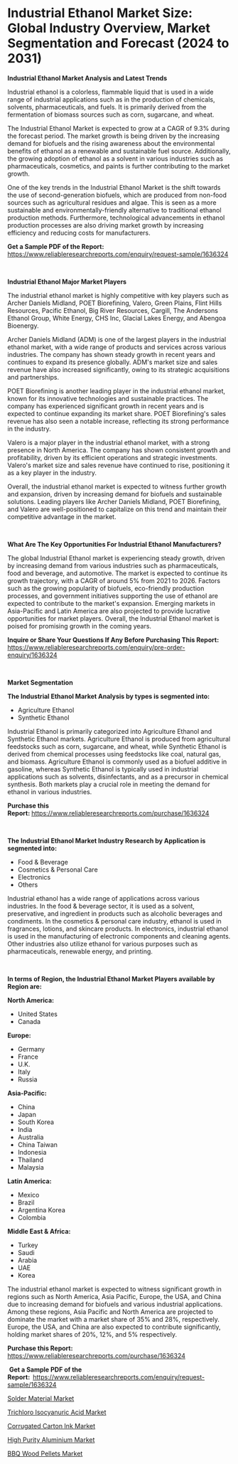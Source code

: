 <p><h1>Industrial Ethanol Market Size: Global Industry Overview, Market Segmentation and Forecast (2024 to 2031)</h1></p><p><strong>Industrial Ethanol Market Analysis and Latest Trends</strong></p>
<p><p>Industrial ethanol is a colorless, flammable liquid that is used in a wide range of industrial applications such as in the production of chemicals, solvents, pharmaceuticals, and fuels. It is primarily derived from the fermentation of biomass sources such as corn, sugarcane, and wheat.</p><p>The Industrial Ethanol Market is expected to grow at a CAGR of 9.3% during the forecast period. The market growth is being driven by the increasing demand for biofuels and the rising awareness about the environmental benefits of ethanol as a renewable and sustainable fuel source. Additionally, the growing adoption of ethanol as a solvent in various industries such as pharmaceuticals, cosmetics, and paints is further contributing to the market growth.</p><p>One of the key trends in the Industrial Ethanol Market is the shift towards the use of second-generation biofuels, which are produced from non-food sources such as agricultural residues and algae. This is seen as a more sustainable and environmentally-friendly alternative to traditional ethanol production methods. Furthermore, technological advancements in ethanol production processes are also driving market growth by increasing efficiency and reducing costs for manufacturers.</p></p>
<p><strong>Get a Sample PDF of the Report:&nbsp;</strong> <a href="https://www.reliableresearchreports.com/enquiry/request-sample/1636324">https://www.reliableresearchreports.com/enquiry/request-sample/1636324</a></p>
<p>&nbsp;</p>
<p><strong>Industrial Ethanol Major Market Players</strong></p>
<p><p>The industrial ethanol market is highly competitive with key players such as Archer Daniels Midland, POET Biorefining, Valero, Green Plains, Flint Hills Resources, Pacific Ethanol, Big River Resources, Cargill, The Andersons Ethanol Group, White Energy, CHS Inc, Glacial Lakes Energy, and Abengoa Bioenergy.</p><p>Archer Daniels Midland (ADM) is one of the largest players in the industrial ethanol market, with a wide range of products and services across various industries. The company has shown steady growth in recent years and continues to expand its presence globally. ADM's market size and sales revenue have also increased significantly, owing to its strategic acquisitions and partnerships.</p><p>POET Biorefining is another leading player in the industrial ethanol market, known for its innovative technologies and sustainable practices. The company has experienced significant growth in recent years and is expected to continue expanding its market share. POET Biorefining's sales revenue has also seen a notable increase, reflecting its strong performance in the industry.</p><p>Valero is a major player in the industrial ethanol market, with a strong presence in North America. The company has shown consistent growth and profitability, driven by its efficient operations and strategic investments. Valero's market size and sales revenue have continued to rise, positioning it as a key player in the industry.</p><p>Overall, the industrial ethanol market is expected to witness further growth and expansion, driven by increasing demand for biofuels and sustainable solutions. Leading players like Archer Daniels Midland, POET Biorefining, and Valero are well-positioned to capitalize on this trend and maintain their competitive advantage in the market.</p></p>
<p>&nbsp;</p>
<p><strong>What Are The Key Opportunities For Industrial Ethanol Manufacturers?</strong></p>
<p><p>The global Industrial Ethanol market is experiencing steady growth, driven by increasing demand from various industries such as pharmaceuticals, food and beverage, and automotive. The market is expected to continue its growth trajectory, with a CAGR of around 5% from 2021 to 2026. Factors such as the growing popularity of biofuels, eco-friendly production processes, and government initiatives supporting the use of ethanol are expected to contribute to the market's expansion. Emerging markets in Asia-Pacific and Latin America are also projected to provide lucrative opportunities for market players. Overall, the Industrial Ethanol market is poised for promising growth in the coming years.</p></p>
<p><strong>Inquire or Share Your Questions If Any Before Purchasing This Report:</strong> <a href="https://www.reliableresearchreports.com/enquiry/pre-order-enquiry/1636324">https://www.reliableresearchreports.com/enquiry/pre-order-enquiry/1636324</a></p>
<p>&nbsp;</p>
<p><strong>Market Segmentation</strong></p>
<p><strong>The Industrial Ethanol Market Analysis by types is segmented into:</strong></p>
<p><ul><li>Agriculture Ethanol</li><li>Synthetic Ethanol</li></ul></p>
<p><p>Industrial Ethanol is primarily categorized into Agriculture Ethanol and Synthetic Ethanol markets. Agriculture Ethanol is produced from agricultural feedstocks such as corn, sugarcane, and wheat, while Synthetic Ethanol is derived from chemical processes using feedstocks like coal, natural gas, and biomass. Agriculture Ethanol is commonly used as a biofuel additive in gasoline, whereas Synthetic Ethanol is typically used in industrial applications such as solvents, disinfectants, and as a precursor in chemical synthesis. Both markets play a crucial role in meeting the demand for ethanol in various industries.</p></p>
<p><strong>Purchase this Report:&nbsp;</strong><a href="https://www.reliableresearchreports.com/purchase/1636324">https://www.reliableresearchreports.com/purchase/1636324</a></p>
<p>&nbsp;</p>
<p><strong>The Industrial Ethanol Market Industry Research by Application is segmented into:</strong></p>
<p><ul><li>Food & Beverage</li><li>Cosmetics & Personal Care</li><li>Electronics</li><li>Others</li></ul></p>
<p><p>Industrial ethanol has a wide range of applications across various industries. In the food & beverage sector, it is used as a solvent, preservative, and ingredient in products such as alcoholic beverages and condiments. In the cosmetics & personal care industry, ethanol is used in fragrances, lotions, and skincare products. In electronics, industrial ethanol is used in the manufacturing of electronic components and cleaning agents. Other industries also utilize ethanol for various purposes such as pharmaceuticals, renewable energy, and printing.</p></p>
<p>&nbsp;</p>
<p><strong>In terms of Region, the Industrial Ethanol Market Players available by Region are:</strong></p>
<p>
    <p> <strong> North America: </strong>
        <ul>
            <li>United States</li>
            <li>Canada</li>
        </ul>
        </p> 
    <p> <strong> Europe: </strong>
        <ul>
            <li>Germany</li>
            <li>France</li>
            <li>U.K.</li>
            <li>Italy</li>
            <li>Russia</li>
        </ul>
        </p> 
    <p> <strong> Asia-Pacific: </strong>
        <ul>
            <li>China</li>
            <li>Japan</li>
            <li>South Korea</li>
            <li>India</li>
            <li>Australia</li>
            <li>China Taiwan</li>
            <li>Indonesia</li>
            <li>Thailand</li>
            <li>Malaysia</li>
        </ul>
        </p> 
    <p> <strong> Latin America: </strong>
        <ul>
            <li>Mexico</li>
            <li>Brazil</li>
            <li>Argentina Korea</li>
            <li>Colombia</li>
        </ul>
        </p> 
    <p> <strong> Middle East & Africa: </strong>
        <ul>
            <li>Turkey</li>
            <li>Saudi</li>
            <li>Arabia</li>
            <li>UAE</li>
            <li>Korea</li>
        </ul>
    </p>
    </p>
<p><p>The industrial ethanol market is expected to witness significant growth in regions such as North America, Asia Pacific, Europe, the USA, and China due to increasing demand for biofuels and various industrial applications. Among these regions, Asia Pacific and North America are projected to dominate the market with a market share of 35% and 28%, respectively. Europe, the USA, and China are also expected to contribute significantly, holding market shares of 20%, 12%, and 5% respectively.</p></p>
<p><strong>Purchase this Report: </strong><a href="https://www.reliableresearchreports.com/purchase/1636324">https://www.reliableresearchreports.com/purchase/1636324</a></p>
<p>&nbsp;<strong>Get a Sample PDF of the Report:&nbsp;&nbsp;</strong><a href="https://www.reliableresearchreports.com/enquiry/request-sample/1636324">https://www.reliableresearchreports.com/enquiry/request-sample/1636324</a></p>
<p><strong></strong></p>
<p><p><a href="https://github.com/mancsybtousav/Market-Research-Report-List-1/blob/main/solder-material-market.md">Solder Material Market</a></p><p><a href="https://cedar-agate-3da.notion.site/Trichloro-Isocyanuric-Acid-Market-Research-Report-Provides-thorough-Industry-Overview-which-offers--bd846732dd6e4db9b90a3890b7656230">Trichloro Isocyanuric Acid Market</a></p><p><a href="https://issuu.com/reportprime-2/docs/corrugated-carton-ink-market-size-2030.pptx">Corrugated Carton Ink Market</a></p><p><a href="https://github.com/josesg55/Market-Research-Report-List-1/blob/main/high-purity-aluminium-market.md">High Purity Aluminium Market</a></p><p><a href="https://view.publitas.com/reportprime-1/bbq-wood-pellets-market-size-and-examines-its-market-scope-with-a-primary-focus-on-growth-opportunities-and-forecasted-trends-spanning-from-2023-to-2030/">BBQ Wood Pellets Market</a></p></p>